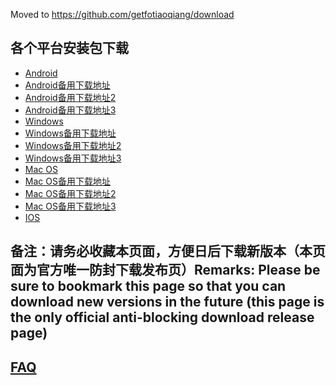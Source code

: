 Moved to https://github.com/getfotiaoqiang/download

## 各个平台安装包下载
- <a href="https://getfotiaoqiang.cf/downloads/2.7.9/fotiaoqiang-v2.7.11-1.apk"> Android </a>
- <a href="https://s3.amazonaws.com/fotiaoqiang/fotiaoqiang-v2.7.11-1.apk"> Android备用下载地址 </a>
- <a href="https://gitlab.com/fotiaoqiang/download/-/blob/master/fotiaoqiang-v2.7.11-1.apk"> Android备用下载地址2 </a>
- <a href="https://github.com/getfotiaoqiang/fotiaoqiang/releases/download/V2.7.11/fotiaoqiang-v2.7.11-1.apk"> Android备用下载地址3 </a>
- <a href="https://getfotiaoqiang.cf/downloads/2.7.9/fotiaoqiang-2.7.9-1-Setup.exe"> Windows </a>
- <a href="https://s3.amazonaws.com/fotiaoqiang/fotiaoqiang-2.7.9-1-Setup.exe"> Windows备用下载地址 </a>
- <a href="https://gitlab.com/fotiaoqiang/download/-/blob/master/fotiaoqiang-2.7.9-1-Setup.exe"> Windows备用下载地址2 </a>
- <a href="https://github.com/getfotiaoqiang/fotiaoqiang/releases/download/V2.7.9/fotiaoqiang-2.7.9-1-Setup.exe"> Windows备用下载地址3 </a>
- <a href="https://getfotiaoqiang.cf/downloads/2.7.9/v279-1_fotiaoqiang_darwin_amd64_install.pkg"> Mac OS </a>
- <a href="https://s3.amazonaws.com/fotiaoqiang/v279-1_fotiaoqiang_darwin_amd64_install.pkg"> Mac OS备用下载地址 </a>
- <a href="https://gitlab.com/fotiaoqiang/download/-/blob/master/v279-1_fotiaoqiang_darwin_amd64_install.pkg"> Mac OS备用下载地址2 </a>
- <a href="https://github.com/getfotiaoqiang/fotiaoqiang/releases/download/V2.7.9/v279-1_fotiaoqiang_darwin_amd64_install.pkg"> Mac OS备用下载地址3 </a>
- <a href="https://www.qingfengshenzhen.com/download/ios/"> IOS </a>

## 备注：请务必收藏本页面，方便日后下载新版本（本页面为官方唯一防封下载发布页）Remarks: Please be sure to bookmark this page so that you can download new versions in the future (this page is the only official anti-blocking download release page)

## <a href="https://github.com/getfotiaoqiang/fotiaoqiang/wiki/FAQ">FAQ</a>

